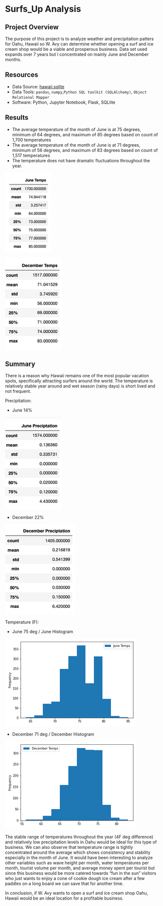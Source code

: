 # Surfs_Up Analysis

## Project Overview
The purpose of this project is to analyze weather and precipitation patters for Oahu, Hawaii so W. Avy  can determine whether opening a surf and ice cream shop would be a viable and prosperous business. Data set used expands over 7 years but I concentrated on mainly June and December months.

## Resources
- Data Source: [hawaii.sqlite](https://github.com/meliscelikay/surfs_up/blob/a205791ead695d8755e876bea774791fe78fcae7/hawaii.sqlite)
- Data Tools: `pandas`, `numpy`,`Python SQL toolkit (SQLAlchemy)`, `Object Relational Mapper`
- Software: Python, Jupyter Notebook, Flask, SQLlite

## Results

- The average temperature of the month of June is at 75 degrees, minimum of 64 degrees, and maximum of 85 degrees based on count of 1,700 temperatures
- The average temperature of the month of June is at 71 degrees, minimum of 56 degrees, and maximum of 83 degrees based on count of 1,517 temperatures
- The temperature does not have dramatic fluctuations throughout the year.

![June_Temps.png](https://github.com/meliscelikay/surfs_up/blob/a205791ead695d8755e876bea774791fe78fcae7/Resources/June_Temps.png)

![December_Temps.png](https://github.com/meliscelikay/surfs_up/blob/a205791ead695d8755e876bea774791fe78fcae7/Resources/December_Temps.png)

## Summary

There is a reason why Hawaii remains one of the most popular vacation spots, specifically attracting surfers around the world. The temperature is relatively stable year around and wet season (rainy days) is short lived and not frequent. 

Precipitation: 
- June 14%

![June_Preciptation.png](https://github.com/meliscelikay/surfs_up/blob/a205791ead695d8755e876bea774791fe78fcae7/Resources/June_Preciptation.png)

- December 22%

![December_Preciptation.png](https://github.com/meliscelikay/surfs_up/blob/a205791ead695d8755e876bea774791fe78fcae7/Resources/December_Preciptation.png)

Temperature (F):
- June 75 deg / June Histogram

![June_Temprature.png](https://github.com/meliscelikay/surfs_up/blob/a205791ead695d8755e876bea774791fe78fcae7/Resources/June_Temprature.png)

- December 71 deg / December Histogram

![December_Temprature.png](https://github.com/meliscelikay/surfs_up/blob/a205791ead695d8755e876bea774791fe78fcae7/Resources/December_Temprature.png)

The stable range of temperatures throughout the year (4F deg difference) and relatively low precipitation levels in Oahu would be ideal for this type of business. We can also observe that temperature range is tightly concentrated around the average which shows consistency and stability especially in the month of June. 
It would have been interesting to analyze other variables such as wave height per month, water temperatures per month, tourist volume per month, and average money spent per tourist but since this business would be more catered towards “fun in the sun” visitors who just wants to enjoy a cone of cookie dough ice cream after a few paddles on a long board we can save that for another time. 

In conclusion, if W. Avy wants to open a surf and ice cream shop Oahu, Hawaii would be an ideal location for a profitable business.
